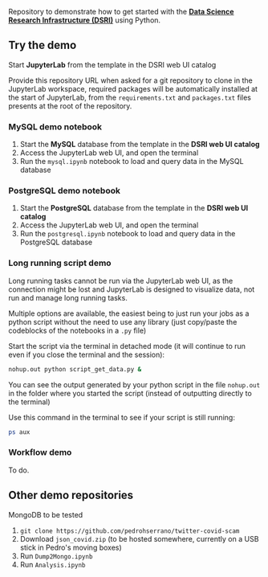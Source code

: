 Repository to demonstrate how to get started with the **[Data Science Research Infrastructure (DSRI)](https://maastrichtu-ids.github.io/dsri-documentation/)** using Python.

## Try the demo

Start **JupyterLab** from the template in the DSRI web UI catalog

Provide this repository URL when asked for a git repository to clone in the JupyterLab workspace, required packages will be automatically installed at the start of JupyterLab, from the `requirements.txt` and `packages.txt` files presents at the root of the repository.

### MySQL demo notebook

1. Start the **MySQL** database from the template in the **DSRI web UI catalog**
2. Access the JupyterLab web UI, and open the terminal
3. Run the `mysql.ipynb` notebook to load and query data in the MySQL database

### PostgreSQL demo notebook

1. Start the **PostgreSQL** database from the template in the **DSRI web UI catalog**
3. Access the JupyterLab web UI, and open the terminal
4. Run the `postgresql.ipynb` notebook to load and query data in the PostgreSQL database

### Long running script demo

Long running tasks cannot be run via the JupyterLab web UI, as the connection might be lost and JupyterLab is designed to visualize data, not run and manage long running tasks.

Multiple options are available, the easiest being to just run your jobs as a python script without the need to use any library (just copy/paste the codeblocks of the notebooks in a `.py` file)

Start the script via the terminal in detached mode (it will continue to run even if you close the terminal and the session):

```bash
nohup.out python script_get_data.py &
```

You can see the output generated by your python script in the file `nohup.out` in the folder where you started the script (instead of outputting directly to the terminal)

Use this command in the terminal to see if your script is still running:

```bash
ps aux
```

### Workflow demo

To do.

## Other demo repositories

MongoDB to be tested

1. `git clone https://github.com/pedrohserrano/twitter-covid-scam`
2. Download `json_covid.zip` (to be hosted somewhere, currently on a USB stick in Pedro's moving boxes)
3. Run `Dump2Mongo.ipynb`
4. Run `Analysis.ipynb`

